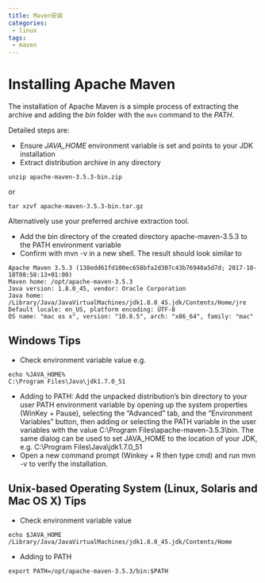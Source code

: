 ```yaml
---
title: Maven安装
categories:
 - linux
tags:
 - maven
---
```

# Installing Apache Maven
The installation of Apache Maven is a simple process of extracting the archive and adding the _bin_ folder with the `mvn` command to the _PATH_.

Detailed steps are:
* Ensure _JAVA_HOME_ environment variable is set and points to your JDK installation
* Extract distribution archive in any directory
``` 
unzip apache-maven-3.5.3-bin.zip
```  
or  
``` 
tar xzvf apache-maven-3.5.3-bin.tar.gz
```  
Alternatively use your preferred archive extraction tool.
* Add the bin directory of the created directory apache-maven-3.5.3 to the PATH environment variable
* Confirm with mvn -v in a new shell. The result should look similar to
``` 
Apache Maven 3.5.3 (138edd61fd100ec658bfa2d307c43b76940a5d7d; 2017-10-18T08:58:13+01:00)
Maven home: /opt/apache-maven-3.5.3
Java version: 1.8.0_45, vendor: Oracle Corporation
Java home: /Library/Java/JavaVirtualMachines/jdk1.8.0_45.jdk/Contents/Home/jre
Default locale: en_US, platform encoding: UTF-8
OS name: "mac os x", version: "10.8.5", arch: "x86_64", family: "mac"
```
## Windows Tips
* Check environment variable value e.g.
``` 
echo %JAVA_HOME% 
C:\Program Files\Java\jdk1.7.0_51
```
* Adding to PATH: Add the unpacked distribution’s bin directory to your user PATH environment variable by opening up the system properties (WinKey + Pause), selecting the “Advanced” tab, and the “Environment Variables” button, then adding or selecting the PATH variable in the user variables with the value C:\Program Files\apache-maven-3.5.3\bin. The same dialog can be used to set JAVA_HOME to the location of your JDK, e.g. C:\Program Files\Java\jdk1.7.0_51
* Open a new command prompt (Winkey + R then type cmd) and run mvn -v to verify the installation.

## Unix-based Operating System (Linux, Solaris and Mac OS X) Tips
* Check environment variable value
``` 
echo $JAVA_HOME
/Library/Java/JavaVirtualMachines/jdk1.8.0_45.jdk/Contents/Home
```
* Adding to PATH
``` 
export PATH=/opt/apache-maven-3.5.3/bin:$PATH
```